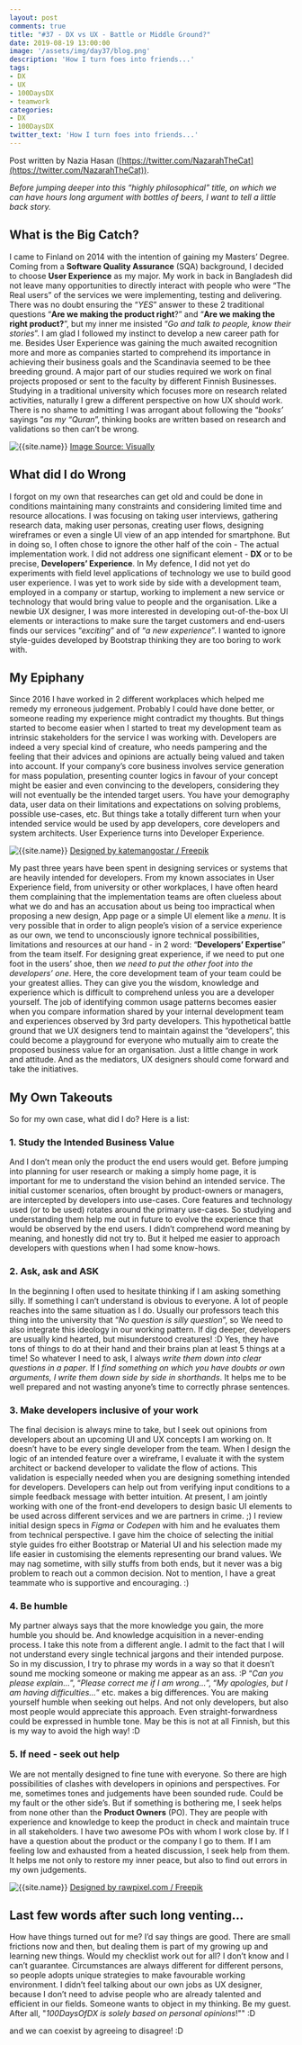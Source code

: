 ```yaml
---
layout: post
comments: true
title: "#37 - DX vs UX - Battle or Middle Ground?"
date: 2019-08-19 13:00:00
image: '/assets/img/day37/blog.png'
description: 'How I turn foes into friends...'
tags:
- DX
- UX
- 100DaysDX
- teamwork
categories:
- DX
- 100DaysDX
twitter_text: 'How I turn foes into friends...'
---
```


Post written by Nazia Hasan ([https://twitter.com/NazarahTheCat](https://twitter.com/NazarahTheCat)). 

_Before jumping deeper into this “highly philosophical” title, on which we can have hours long argument with bottles of beers, I want to tell a little back story._

## What is the Big Catch?

I came to Finland on 2014 with the intention of gaining my Masters’ Degree. Coming from a **Software Quality Assurance** (SQA) background, I decided to choose **User Experience** as my major. My work in back in Bangladesh did not leave many opportunities to directly interact with people who were “The Real users” of the services we were implementing, testing and delivering. There was no doubt ensuring the “_YES_” answer to these 2 traditional questions “**Are we making the product right**?” and “**Are we making the right product?**”, but my inner me insisted “_Go and talk to people, know their stories_”. I am glad I followed my instinct to develop a new career path for me. Besides User Experience was gaining the much awaited recognition more and more as companies started to comprehend its importance in achieving their business goals and the Scandinavia seemed to be thee breeding ground. A major part of our studies required we work on final projects proposed or sent to the faculty by different Finnish Businesses. Studying in a traditional university which focuses more on research related activities, naturally I grew a different perspective on how UX should work. There is no shame to admitting I was arrogant about following the “_books’_ sayings ”_as my “Quran_”, thinking books are written based on research and validations so then can’t be wrong.

<img itemprop="image" src="{{site.baseurl}}/assets/img/day37/dx-vs-ux.jpg" alt="{{site.name}}">
<a href="https://visual.ly/community/infographic/technology/web-designer-vs-web-developer">Image Source: Visually</a>

## What did I do Wrong

I forgot on my own that researches can get old and could be done in conditions maintaining many constraints and considering limited time and resource allocations. I was focusing on taking user interviews, gathering research data, making user personas, creating user flows, designing wireframes or even a single UI view of an app intended for smartphone. But in doing so, I often chose to ignore the other half of the coin - The actual implementation work. I did not address one significant element - **DX** or to be precise, **Developers’ Experience**. In My defence, I did not yet do experiments with field level applications of technology we use to build good user experience. I was yet to work side by side with a development team, employed in a company or startup, working to implement a new service or technology that would bring value to people and the organisation. Like a newbie UX designer, I was more interested in developing out-of-the-box UI elements or interactions to make sure the target customers and end-users finds our services “_exciting_” and of “_a new experience_”. I wanted to ignore style-guides developed by Bootstrap thinking they are too boring to work with.

## My Epiphany

Since 2016 I have worked in 2 different workplaces which helped me remedy my erroneous judgement. Probably I could have done better, or someone reading my experience might contradict my thoughts. But things started to become easier when I started to treat my development team as intrinsic stakeholders for the service I was working with. Developers are indeed a very special kind of creature, who needs  pampering and the feeling that their advices and opinions are actually being valued and taken into account. If your company’s core business involves service generation for mass population, presenting counter logics in favour of your concept might be easier and even convincing to the developers, considering they will not eventually be the intended target users. You have your demography data, user data on their limitations and expectations on solving problems, possible use-cases, etc. But things take a totally different turn when your intended service would be used by app developers, core developers and system architects. User Experience turns into Developer Experience.

<img itemprop="image" src="{{site.baseurl}}/assets/img/day37/epiphany.jpg" alt="{{site.name}}">
<a href="http://www.freepik.com">Designed by katemangostar / Freepik</a>

My past three years have been spent in designing services or systems that are heavily intended for developers. From my known associates in User Experience field, from university or other workplaces, I have often heard them complaining that the implementation teams are often clueless about what we do and has an accusation about us being too impractical when proposing a new design, App page or a simple UI element like a _menu_.  It is very possible that in order to align people’s vision of a service experience as our own, we tend to unconsciously ignore technical possibilities, limitations and resources at our hand - in 2 word: “**Developers’ Expertise**” from the team itself. For designing great experience, if we need to put one foot in the users’ shoe, then _we need to put the other foot into the developers’ one_. Here, the core development team of your team could be your greatest allies. They can give you the wisdom, knowledge and experience which is difficult to comprehend unless you are a developer yourself. The job of identifying common usage patterns becomes easier when you compare information shared by your internal development team and experiences observed by 3rd party developers. This hypothetical battle ground that we UX designers tend to maintain against the “developers”, this could become a playground for everyone who mutually aim to create the proposed business value for an organisation. Just a little change in work and attitude. And as the mediators, UX designers should come forward and take the initiatives.



## My Own Takeouts

So for my own case, what did I do? Here is a list:

### 1. Study the Intended Business Value



And I don’t mean only the product the end users would get. Before jumping into planning for user research or making a simply home page, it is important for me to understand the vision behind an intended service. The initial customer scenarios, often brought by product-owners or managers, are intercepted by developers into use-cases. Core features and technology used (or to  be used) rotates around the primary use-cases. So studying and understanding them help me out in future to evolve the experience that would be observed by the end users. I didn’t comprehend word meaning by meaning, and honestly did not try to. But it helped me easier to approach developers with questions when I had some know-hows.

### 2. Ask, ask and ASK
In the beginning I often used to hesitate thinking if I am asking something silly. If something I can’t understand is obvious to everyone. A lot of people reaches into the same situation as I do. Usually our professors teach this thing into the university that “*No question is silly question*”, so We need to also integrate this ideology in our working pattern. If dig deeper, developers are usually kind hearted, but misunderstood creatures! :D Yes, they have tons of things to do at their hand and their brains plan at least 5 things at a time! So whatever I need to ask, I always _write them down into clear questions in a paper_. If I _find something on which you have doubts or own arguments, I write them down side by side in shorthands_. It helps me to be well prepared and not wasting anyone’s time to correctly phrase sentences.

### 3. Make developers inclusive of your work
The final decision is always mine to take, but I seek out opinions from developers about an upcoming UI and UX concepts I am working on. It doesn’t have to be every single developer from the team. When I design the logic of an intended feature over a wireframe, I evaluate it with the system architect or backend developer to validate the flow of actions. This validation is especially needed when you are designing something intended for developers. Developers can help out from verifying input conditions to a simple feedback message with better intuition. At present, I am jointly working with one of the front-end developers to design basic UI elements to be used across different services and we are partners in crime. ;)  I review initial design specs in _Figma_ or _Codepen_ with him and he evaluates them from technical perspective. I gave him the choice of selecting the initial style guides fro either Bootstrap or Material UI and his selection made my life easier in customising the elements representing our brand values. We may nag sometime, with silly stuffs from both ends, but it never was a big problem to reach out a common decision. Not to mention, I have a great teammate who is supportive and encouraging. :)

### 4. Be humble
My partner always says that the more knowledge you gain, the more humble you should be. And knowledge acquisition in a never-ending process. I take this note from a different angle. I admit to the fact that I will not understand every single technical jargons and their intended purpose. So in my discussion, I try to phrase my words in a way so that it  doesn’t sound me mocking someone or making me appear as an ass. :P “_Can you please explain…_”, “_Please correct me if I am wrong…_”, “_My apologies, but I am having difficulties…_” etc. makes a big differences. You are making yourself humble when seeking out helps. And not only developers, but also most people would appreciate this approach. Even straight-forwardness could be expressed in humble tone. May be this is not at all Finnish, but this is my way to avoid the high way! :D

### 5. If need - seek out help
We are not mentally designed to fine tune with everyone. So there are high possibilities of clashes with developers in opinions and perspectives. For me, sometimes tones and judgements have been sounded rude. Could be my fault or the other side’s. But if something is bothering me, I seek helps from none other than the **Product Owners** (PO). They are people with experience and knowledge to keep the product in check and maintain truce in all stakeholders. I have two awesome POs with whom I work close by. If I have a question about the product or the company I go to them. If I am feeling low and exhausted from a heated discussion, I seek help from them. It helps me not only to restore my inner peace, but also to find out errors in my own judgements.

<img itemprop="image" src="{{site.baseurl}}/assets/img/day37/happinness.jpg" alt="{{site.name}}">
<a href="http://www.freepik.com">Designed by rawpixel.com / Freepik</a>

## Last few words after such long venting...
How have things turned out for me? I’d say things are good. There are small frictions now and then, but dealing them is part of my growing up and learning new things. Would my checklist work out for all? I don’t know and I can’t guarantee. Circumstances are always different for different persons, so people adopts unique strategies to make favourable working environment. I didn’t feel talking about our own jobs as UX designer, because I don’t need to advise people who are already talented and efficient in our fields. Someone wants to object in my thinking. Be my guest. After all, "_100DaysOfDX is solely based on personal opinions_!"" :D

and we can coexist by agreeing to disagree! :D
